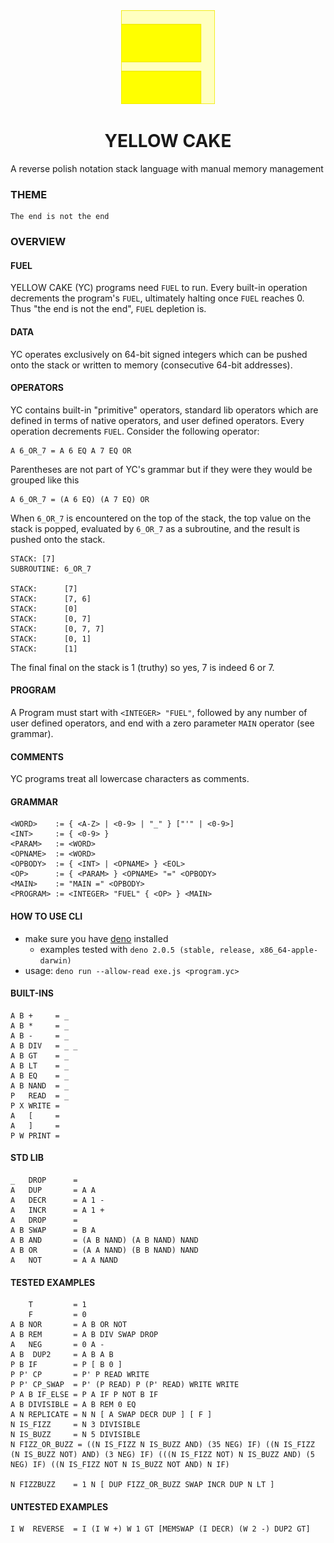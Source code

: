 <div align="center">
  <img src="./logo.svg" width="150"/>
  <h1>YELLOW CAKE</h1>
</div>

A reverse polish notation stack language with manual memory management

### THEME

    The end is not the end

### OVERVIEW

#### FUEL

YELLOW CAKE (YC) programs need `FUEL` to run. Every built-in operation
decrements the program's `FUEL`, ultimately halting once `FUEL` reaches 0. Thus
"the end is not the end", `FUEL` depletion is.

#### DATA

YC operates exclusively on 64-bit signed integers which can be pushed onto the
stack or written to memory (consecutive 64-bit addresses).

#### OPERATORS

YC contains built-in "primitive" operators, standard lib operators which are
defined in terms of native operators, and user defined operators. Every
operation decrements `FUEL`. Consider the following operator:

    A 6_OR_7 = A 6 EQ A 7 EQ OR

Parentheses are not part of YC's grammar but if they were they would be grouped
like this

    A 6_OR_7 = (A 6 EQ) (A 7 EQ) OR

When `6_OR_7` is encountered on the top of the stack, the top value on the stack
is popped, evaluated by `6_OR_7` as a subroutine, and the result is pushed onto
the stack.

```
STACK: [7]
SUBROUTINE: 6_OR_7

STACK:      [7]
STACK:      [7, 6]
STACK:      [0]
STACK:      [0, 7]
STACK:      [0, 7, 7]
STACK:      [0, 1]
STACK:      [1]
```

The final final on the stack is 1 (truthy) so yes, 7 is indeed 6 or 7.

#### PROGRAM

A Program must start with `<INTEGER> "FUEL"`, followed by any number of user
defined operators, and end with a zero parameter `MAIN` operator (see grammar).

#### COMMENTS

YC programs treat all lowercase characters as comments.

#### GRAMMAR

    <WORD>    := { <A-Z> | <0-9> | "_" } ["'" | <0-9>]
    <INT>     := { <0-9> }
    <PARAM>   := <WORD>
    <OPNAME>  := <WORD>
    <OPBODY>  := { <INT> | <OPNAME> } <EOL>
    <OP>      := { <PARAM> } <OPNAME> "=" <OPBODY>
    <MAIN>    := "MAIN =" <OPBODY>
    <PROGRAM> := <INTEGER> "FUEL" { <OP> } <MAIN>

#### HOW TO USE CLI

- make sure you have
  [deno](https://docs.deno.com/runtime/getting_started/installation/) installed
  - examples tested with `deno 2.0.5 (stable, release, x86_64-apple-darwin)`
- usage: `deno run --allow-read exe.js <program.yc>`

#### BUILT-INS

    A B +     = _
    A B *     = _
    A B -     = _
    A B DIV   = _ _
    A B GT    = _
    A B LT    = _
    A B EQ    = _
    A B NAND  = _
    P   READ  = _
    P X WRITE =
    A   [     =
    A   ]     =
    P W PRINT =

#### STD LIB

    _   DROP      =
    A   DUP       = A A
    A   DECR      = A 1 -
    A   INCR      = A 1 +
    A   DROP      =
    A B SWAP      = B A
    A B AND       = (A B NAND) (A B NAND) NAND
    A B OR        = (A A NAND) (B B NAND) NAND
    A   NOT       = A A NAND

#### TESTED EXAMPLES

        T         = 1
        F         = 0
    A B NOR       = A B OR NOT
    A B REM       = A B DIV SWAP DROP
    A   NEG       = 0 A -
    A B  DUP2     = A B A B
    P B IF        = P [ B 0 ]
    P P' CP       = P' P READ WRITE
    P P' CP_SWAP  = P' (P READ) P (P' READ) WRITE WRITE
    P A B IF_ELSE = P A IF P NOT B IF
    A B DIVISIBLE = A B REM 0 EQ
    A N REPLICATE = N N [ A SWAP DECR DUP ] [ F ]
    N IS_FIZZ     = N 3 DIVISIBLE
    N IS_BUZZ     = N 5 DIVISIBLE
    N FIZZ_OR_BUZZ = ((N IS_FIZZ N IS_BUZZ AND) (35 NEG) IF) ((N IS_FIZZ (N IS_BUZZ NOT) AND) (3 NEG) IF) (((N IS_FIZZ NOT) N IS_BUZZ AND) (5 NEG) IF) ((N IS_FIZZ NOT N IS_BUZZ NOT AND) N IF)

    N FIZZBUZZ    = 1 N [ DUP FIZZ_OR_BUZZ SWAP INCR DUP N LT ]

#### UNTESTED EXAMPLES

    I W  REVERSE  = I (I W +) W 1 GT [MEMSWAP (I DECR) (W 2 -) DUP2 GT]
